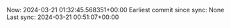 Now: 2024-03-21 01:32:45.568351+00:00 Earliest commit since sync: None Last sync: 2024-03-21 00:51:07+00:00

